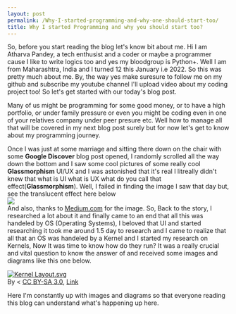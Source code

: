 ```yaml
---
layout: post
permalink: /Why-I-started-programming-and-why-one-should-start-too/
title: Why I started Programming and why you should start too?
---
```


So, before you start reading the blog let's know bit about me. Hi I am Atharva Pandey, a tech enthusist and a coder or maybe a programmer cause I like to write logics too and yes my bloodgroup is Python+. Well I am from Maharashtra, India and I turned 12 this January i.e 2022. So this was pretty much about me. By, the way yes make suresure to follow me on my github and subscribe my youtube channel I'll upload video about my coding project too! So let's get started with our today's blog post.

Many of us might be programming for some good money, or to have a high portfolio, or under family pressure or even you might be coding even in one of your relatives company under peer presure etc. Well how to manage all that will be covered in my next blog post surely but for now  let's get to know about my programming journey.

Once I was just at some marriage and sitting there down on the chair with some <b>Google Discover</b> blog post opened, I randomly scrolled all the way down the bottom and I saw some cool pictures of some really cool <b>Glassmorphism</b> UI/UX and I was astonished that it's real I litreally didn't knew that what is UI what is UX what do you call that effect(<b>Glassmorphism</b>). Well, I failed in finding the image I saw that day but, see the translucent effect here below
<br>
<img src="https://miro.medium.com/max/1400/1*enjIy7GX5Z3cKwzrSfv7YQ.png">
<br>And also, thanks to <a href="https://medium.com">Medium.com</a> for the image. So, Back to the story, I researched a lot about it and finally came to an end that all this was handeled by OS (Operating Systems), I beloved that UI and started researching it took me around 1.5 day to research and I came to realize that all that an OS was handeled by a Kernel and I started my research on Kernels, Now It was time to know how do they run? It was a really crucial and vital question to know the answer of and received some images and diagrams like this one below.
              
<a href="https://commons.wikimedia.org/wiki/File:Kernel_Layout.svg#/media/File:Kernel_Layout.svg">
<img src="https://upload.wikimedia.org/wikipedia/commons/thumb/8/8f/Kernel_Layout.svg/1200px-Kernel_Layout.svg.png" alt="Kernel Layout.svg"></a><br>By &lt;
<a href="//commons.wikimedia.org/w/index.php?title=User:Bobbo&amp;amp;action=edit&amp;amp;redlink=1" class="new" title="User:Bobbo (page does not exist)"&gt;Bobbo&lt;/a&gt; -&lt;span class="int-own-work" lang="en"&gt;Own work&lt;/span&gt;, 
<a href="https://creativecommons.org/licenses/by-sa/3.0" title="Creative Commons Attribution-Share Alike 3.0">CC BY-SA 3.0</a>, 
<a href="https://commons.wikimedia.org/w/index.php?curid=4392180">Link</a>
<br>

Here I'm constantly up with images and diagrams so that everyone reading this blog can understand what's happening up here.

